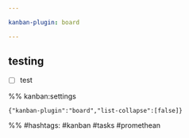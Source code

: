 ```yaml
---

kanban-plugin: board

---
```


## testing

- [ ] test




%% kanban:settings
```
{"kanban-plugin":"board","list-collapse":[false]}
```
%%
\#hashtags: #kanban #tasks #promethean
